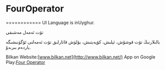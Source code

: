 # FourOperator
============
UI Language is inUyghur.

تۆت ئەمەل مەشىقى


بالىلارنىڭ تۆت قوشۇش، ئېلىش، كۆپەيتىش، بۆلۈش قاتارلىق تۆت ئەمەلنى ئۆگۈنىشىگە ياردەم بىرىدۇ.

Bilkan Website:[www.bilkan.net](http://www.bilkan.net/)
App on Google Play:[Four Operator](https://play.google.com/)
